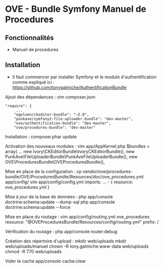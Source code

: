 OVE - Bundle Symfony Manuel de Procedures
=========================



## Fonctionnalités

* Manuel de procedures


## Installation

* Il faut commencer par installer Symfony et le module d'authentification comme expliqué ici : 
    https://github.com/tonygalmiche/AuthentificationBundle


Ajout des dépendances : 
    vim composer.json

    "require": {
         ...
        "egeloen/ckeditor-bundle": "~2.0",
        "punkave/symfony2-file-uploader-bundle": "dev-master",
        "ove/authentification-bundle": "dev-master",
        "ove/procedures-bundle": "dev-master"

Installation : 
    composer.phar update


Activation des nouveaux modules : 
    vim app/AppKernel.php
        $bundles = array(
           ...
           new Ivory\CKEditorBundle\IvoryCKEditorBundle(),
           new PunkAve\FileUploaderBundle\PunkAveFileUploaderBundle(),
           new OVE\ProceduresBundle\OVEProceduresBundle(),

Mise en place de la configuration : 
    cp vendor/ove/procedures-bundle/OVE/ProceduresBundle/Resources/doc/ove_procedures.yml app/config/
    vim app/config/config.yml
    imports:
        ...
        - { resource: ove_procedures.yml }

Mise à jour de la base de données : 
    php app/console doctrine:schema:update --dump-sql
    php app/console doctrine:schema:update --force


Mise en place du routage : 
    vim app/config/routing.yml 
    ove_procedures:
        resource: "@OVEProceduresBundle/Resources/config/routing.yml"
        prefix:   /

Vérification du routage : 
    php app/console router:debug

Création des répertoire d'upload : 
    mkdir web/uploads
    mkdir web/uploads/manuel
    chown -R tony.galmiche:www-data web/uploads
    chmod -R 770 web/uploads


Vider le cache
    app/console cache:clear





